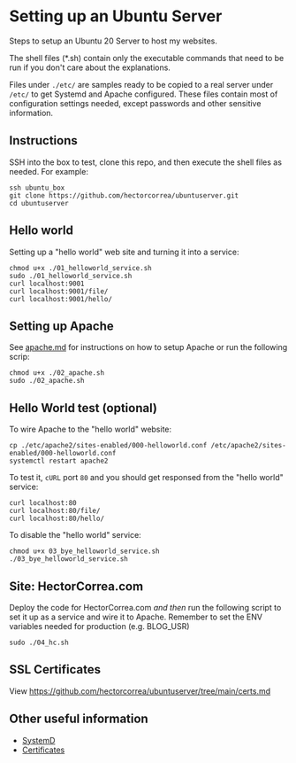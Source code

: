 # Setting up an Ubuntu Server
Steps to setup an Ubuntu 20 Server to host my websites.

The shell files (*.sh) contain only the executable commands that need to be run if you don't care about the explanations.

Files under `./etc/` are samples ready to be copied to a real server under `/etc/` to get Systemd and Apache configured. These files contain most of configuration settings needed, except passwords and other sensitive information.


## Instructions
SSH into the box to test, clone this repo, and then execute the shell files as needed. For example:

```
ssh ubuntu_box
git clone https://github.com/hectorcorrea/ubuntuserver.git
cd ubuntuserver
```

## Hello world
Setting up a "hello world" web site and turning it into a service:

```
chmod u+x ./01_helloworld_service.sh
sudo ./01_helloworld_service.sh
curl localhost:9001
curl localhost:9001/file/
curl localhost:9001/hello/
```

## Setting up Apache
See [apache.md](https://github.com/hectorcorrea/ubuntuserver/blob/main/apache.md) for instructions on how to setup Apache or run the following scrip:

```
chmod u+x ./02_apache.sh
sudo ./02_apache.sh
```

## Hello World test (optional) 
To wire Apache to the "hello world" website:

```
cp ./etc/apache2/sites-enabled/000-helloworld.conf /etc/apache2/sites-enabled/000-helloworld.conf
systemctl restart apache2
```

To test it, `cURL` port `80` and you should get responsed from the "hello world" service:

```
curl localhost:80 
curl localhost:80/file/ 
curl localhost:80/hello/ 
```

To disable the "hello world" service:

```
chmod u+x 03_bye_helloworld_service.sh
./03_bye_helloworld_service.sh
```

## Site: HectorCorrea.com
Deploy the code for HectorCorrea.com *and then* run the following script to set it up as a service and wire it to Apache. Remember to set the ENV variables needed for production (e.g. BLOG_USR)

```
sudo ./04_hc.sh
```

## SSL Certificates
View https://github.com/hectorcorrea/ubuntuserver/tree/main/certs.md

## Other useful information
* [SystemD](https://github.com/hectorcorrea/ubuntuserver/tree/main/systemd.md)
* [Certificates](https://github.com/hectorcorrea/ubuntuserver/tree/main/certs.md)